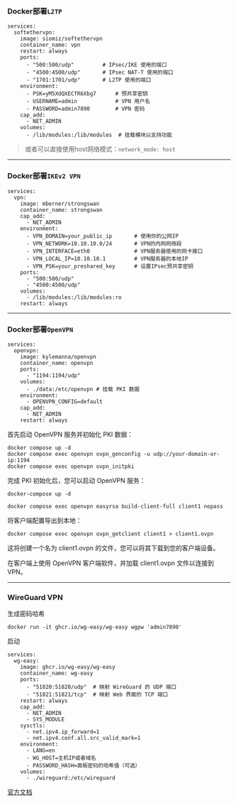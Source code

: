 ### Docker部署`L2TP`
```
services:
  softethervpn:
    image: siomiz/softethervpn
    container_name: vpn
    restart: always
    ports:
      - "500:500/udp"         # IPsec/IKE 使用的端口
      - "4500:4500/udp"       # IPsec NAT-T 使用的端口
      - "1701:1701/udp"       # L2TP 使用的端口
    environment:
      - PSK=yM5XdQXECfR6Xbg7      # 预共享密钥
      - USERNAME=admin            # VPN 用户名
      - PASSWORD=admin7890        # VPN 密码
    cap_add:
      - NET_ADMIN
    volumes:
      - /lib/modules:/lib/modules  # 挂载模块以支持功能
```

> 或者可以直接使用host网络模式：`network_mode: host`

---
### Docker部署`IKEv2 VPN`
```
services:
  vpn:
    image: mberner/strongswan
    container_name: strongswan
    cap_add:
      - NET_ADMIN
    environment:
      - VPN_DOMAIN=your_public_ip       # 使用你的公网IP
      - VPN_NETWORK=10.10.10.0/24       # VPN的内网网络段
      - VPN_INTERFACE=eth0              # VPN服务器使用的网卡接口
      - VPN_LOCAL_IP=10.10.10.1         # VPN服务器的本地IP
      - VPN_PSK=your_preshared_key      # 设置IPsec预共享密钥
    ports:
      - "500:500/udp"
      - "4500:4500/udp"
    volumes:
      - /lib/modules:/lib/modules:ro
    restart: always
```


---

### Docker部署`OpenVPN`

```
services:
  openvpn:
    image: kylemanna/openvpn
    container_name: openvpn
    ports:
      - "1194:1194/udp"
    volumes:
      - ./data:/etc/openvpn # 挂载 PKI 数据
    environment:
      - OPENVPN_CONFIG=default
    cap_add:
      - NET_ADMIN
    restart: always
```

首先启动 OpenVPN 服务并初始化 PKI 数据：
```
docker compose up -d
docker compose exec openvpn ovpn_genconfig -u udp://your-domain-or-ip:1194
docker compose exec openvpn ovpn_initpki
```

完成 PKI 初始化后，您可以启动 OpenVPN 服务：
```
docker-compose up -d
```
```
docker compose exec openvpn easyrsa build-client-full client1 nopass
```
将客户端配置导出到本地：
```
docker compose exec openvpn ovpn_getclient client1 > client1.ovpn
```
这将创建一个名为 client1.ovpn 的文件，您可以将其下载到您的客户端设备。

在客户端上使用 OpenVPN 客户端软件，并加载 client1.ovpn 文件以连接到 VPN。

---

### WireGuard VPN


生成密码哈希
```
docker run -it ghcr.io/wg-easy/wg-easy wgpw 'admin7890'
```
启动
```
services:
  wg-easy:
    image: ghcr.io/wg-easy/wg-easy
    container_name: wg-easy
    ports:
      - "51820:51820/udp"  # 映射 WireGuard 的 UDP 端口
      - "51821:51821/tcp"  # 映射 Web 界面的 TCP 端口
    restart: always
    cap_add:
      - NET_ADMIN
      - SYS_MODULE
    sysctls:
      - net.ipv4.ip_forward=1
      - net.ipv4.conf.all.src_valid_mark=1
    environment:
      - LANG=en
      - WG_HOST=主机IP或者域名
      - PASSWORD_HASH=面板密码的哈希值（可选）
    volumes:
      - ./wireguard:/etc/wireguard
```


[官方文档](https://github.com/wg-easy/wg-easy)
